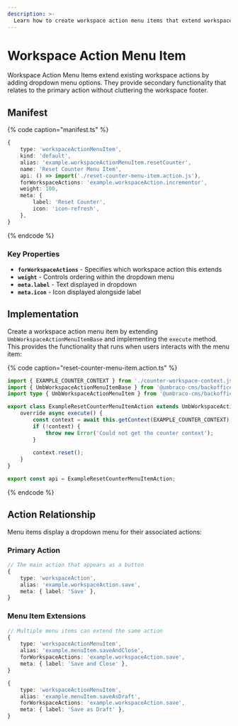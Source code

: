 ```yaml
---
description: >-
  Learn how to create workspace action menu items that extend workspace actions with additional functionality.
---
```


# Workspace Action Menu Item

Workspace Action Menu Items extend existing workspace actions by adding dropdown menu options. They provide secondary functionality that relates to the primary action without cluttering the workspace footer.

## Manifest

{% code caption="manifest.ts" %}
```typescript
{
	type: 'workspaceActionMenuItem',
	kind: 'default',
	alias: 'example.workspaceActionMenuItem.resetCounter',
	name: 'Reset Counter Menu Item',
	api: () => import('./reset-counter-menu-item.action.js'),
	forWorkspaceActions: 'example.workspaceAction.incrementor',
	weight: 100,
	meta: {
		label: 'Reset Counter',
		icon: 'icon-refresh',
	},
}
```
{% endcode %}

### Key Properties
- **`forWorkspaceActions`** - Specifies which workspace action this extends
- **`weight`** - Controls ordering within the dropdown menu
- **`meta.label`** - Text displayed in dropdown
- **`meta.icon`** - Icon displayed alongside label

## Implementation

Create a workspace action menu item by extending `UmbWorkspaceActionMenuItemBase` and implementing the `execute` method. This provides the functionality that runs when users interacts with the menu item:

{% code caption="reset-counter-menu-item.action.ts" %}
```typescript
import { EXAMPLE_COUNTER_CONTEXT } from './counter-workspace-context.js';
import { UmbWorkspaceActionMenuItemBase } from '@umbraco-cms/backoffice/workspace';
import type { UmbWorkspaceActionMenuItem } from '@umbraco-cms/backoffice/workspace';

export class ExampleResetCounterMenuItemAction extends UmbWorkspaceActionMenuItemBase implements UmbWorkspaceActionMenuItem {
	override async execute() {
		const context = await this.getContext(EXAMPLE_COUNTER_CONTEXT);
		if (!context) {
			throw new Error('Could not get the counter context');
		}
		
		context.reset();
	}
}

export const api = ExampleResetCounterMenuItemAction;
```
{% endcode %}

## Action Relationship

Menu items display a dropdown menu for their associated actions:

### Primary Action
```typescript
// The main action that appears as a button
{
	type: 'workspaceAction',
	alias: 'example.workspaceAction.save',
	meta: { label: 'Save' },
}
```

### Menu Item Extensions
```typescript
// Multiple menu items can extend the same action
{
	type: 'workspaceActionMenuItem',
	alias: 'example.menuItem.saveAndClose',
	forWorkspaceActions: 'example.workspaceAction.save',
	meta: { label: 'Save and Close' },
}

{
	type: 'workspaceActionMenuItem', 
	alias: 'example.menuItem.saveAsDraft',
	forWorkspaceActions: 'example.workspaceAction.save',
	meta: { label: 'Save as Draft' },
}
```